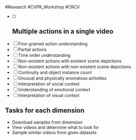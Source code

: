 #Research #CVPR_Workshop #CRCV

- [ ] Multiple actions in a single video   
	-  
- [ ] Fine-grained action understanding  
- [ ] Partial actions  
- [ ] Time order understanding  
- [ ] Non-existent actions with existent scene depictions  
- [ ] Non-existent actions with non-existent scene depictions  
- [ ] Continuity and object instance count  
- [ ] Unusual and physically anomalous activities  
- [ ] Interpretation of social context  
- [ ] Understanding of emotional context  
- [ ] Interpretation of visual context  

## Tasks for each dimension
- Download samples from dimension
- View videos and determine what to look for
- Sample similar videos from given datasets